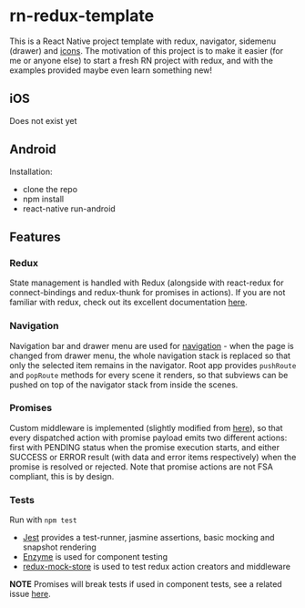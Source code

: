 # rn-redux-template
This is a React Native project template with redux, navigator, sidemenu (drawer) and [icons](https://github.com/oblador/react-native-vector-icons). The motivation of this project is to make it easier (for me or anyone else) to start a fresh RN project with redux, and with the examples provided maybe even learn something new!

## iOS
Does not exist yet

## Android
Installation:
  - clone the repo
  - npm install
  - react-native run-android
  
## Features
### Redux
State management is handled with Redux (alongside with react-redux for connect-bindings and redux-thunk for promises in actions). If you are not familiar with redux, check out its excellent documentation [here](http://redux.js.org/).

### Navigation
Navigation bar and drawer menu are used for [navigation](https://facebook.github.io/react-native/docs/navigator.html) - when the page is changed from drawer menu, the whole navigation stack is replaced so that only the selected item remains in the navigator. Root app provides `pushRoute` and `popRoute` methods for every scene it renders, so that subviews can be pushed on top of the navigator stack from inside the scenes.

### Promises
Custom middleware is implemented (slightly modified from [here](http://redux.js.org/docs/advanced/Middleware.html)), so that every dispatched action with promise payload emits two different actions: first with PENDING status when the promise execution starts, and either SUCCESS or ERROR result (with data and error items respectively) when the promise is resolved or rejected. Note that promise actions are not FSA compliant, this is by design.

### Tests
Run with `npm test`

  * [Jest](https://facebook.github.io/jest/) provides a test-runner, jasmine assertions, basic mocking and snapshot rendering
  * [Enzyme](https://github.com/airbnb/enzyme/) is used for component testing
  * [redux-mock-store](https://github.com/arnaudbenard/redux-mock-store) is used to test redux action creators and middleware
  
**NOTE** Promises will break tests if used in component tests, see a related issue [here](https://github.com/facebook/jest/issues/1760).
